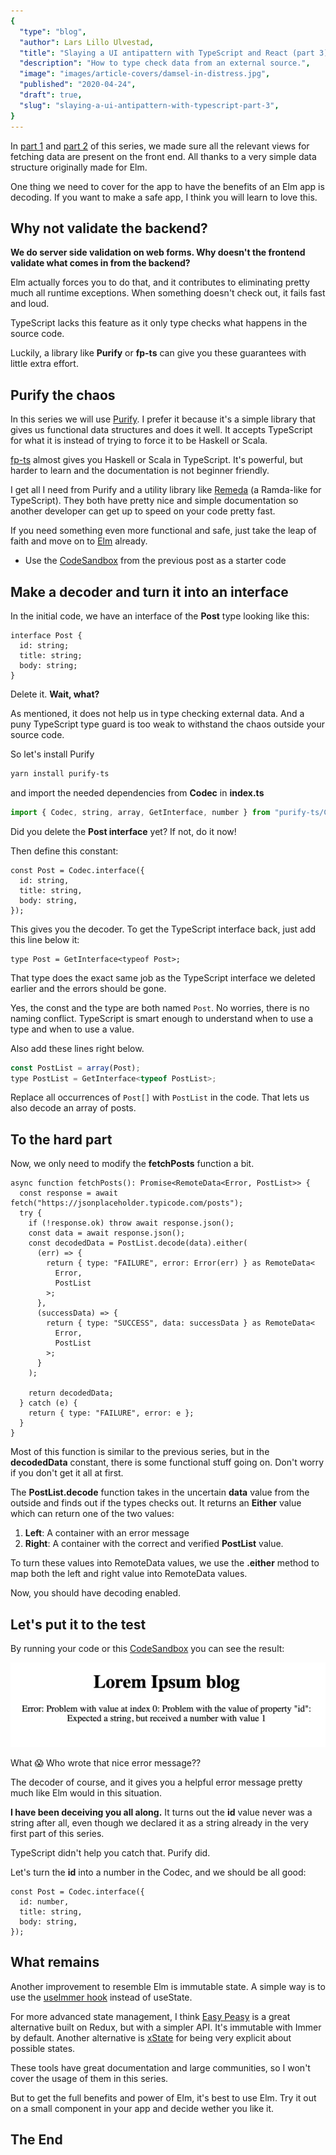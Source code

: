 ```yaml
---
{
  "type": "blog",
  "author": Lars Lillo Ulvestad,
  "title": "Slaying a UI antipattern with TypeScript and React (part 3)",
  "description": "How to type check data from an external source.",
  "image": "images/article-covers/damsel-in-distress.jpg",
  "published": "2020-04-24",
  "draft": true,
  "slug": "slaying-a-ui-antipattern-with-typescript-part-3",
}
---
```


In [part 1](/blog/slaying-a-ui-antipattern-with-typescript) and [part 2](/blog/slaying-a-ui-antipattern-with-typescript-part-2) of this series, we made sure all the relevant views for fetching data are present on the front end. All thanks to a very simple data structure originally made for Elm.

One thing we need to cover for the app to have the benefits of an Elm app is decoding. If you want to make a safe app, I think you will learn to love this.

## Why not validate the backend?

**We do server side validation on web forms. Why doesn't the frontend validate what comes in from the backend?**

Elm actually forces you to do that, and it contributes to eliminating pretty much all runtime exceptions. When something doesn't check out, it fails fast and loud.

TypeScript lacks this feature as it only type checks what happens in the source code.

Luckily, a library like **Purify** or **fp-ts** can give you these guarantees with little extra effort.

## Purify the chaos

In this series we will use [Purify](https://gigobyte.github.io/purify/). I prefer it because it's a simple library that gives us functional data structures and does it well. It accepts TypeScript for what it is instead of trying to force it to be Haskell or Scala.

[fp-ts](https://gcanti.github.io/fp-ts/) almost gives you Haskell or Scala in TypeScript. It's powerful, but harder to learn and the documentation is not beginner friendly.

I get all I need from Purify and a utility library like [Remeda](https://github.com/remeda/remeda) (a Ramda-like for TypeScript). They both have pretty nice and simple documentation so another developer can get up to speed on your code pretty fast.

If you need something even more functional and safe, just take the leap of faith and move on to [Elm](https://elm-lang.org/) already.

- Use the [CodeSandbox](https://codesandbox.io/s/remotedata-with-typescript-and-react-part-2-hlu4v?file=/src/index.tsx) from the previous post as a starter code

## Make a decoder and turn it into an interface

In the initial code, we have an interface of the **Post** type looking like this:

```tsx
interface Post {
  id: string;
  title: string;
  body: string;
}
```

Delete it. **Wait, what?**

As mentioned, it does not help us in type checking external data. And a puny TypeScript type guard is too weak to withstand the chaos outside your source code.

So let's install Purify

```bash
yarn install purify-ts
```

and import the needed dependencies from **Codec** in **index.ts**

```jsx
import { Codec, string, array, GetInterface, number } from "purify-ts/Codec";
```

Did you delete the **Post interface** yet? If not, do it now!

Then define this constant:

```tsx
const Post = Codec.interface({
  id: string,
  title: string,
  body: string,
});
```

This gives you the decoder. To get the TypeScript interface back, just add this line below it:

```tsx
type Post = GetInterface<typeof Post>;
```

That type does the exact same job as the TypeScript interface we deleted earlier and the errors should be gone.

Yes, the const and the type are both named `Post`. No worries, there is no naming conflict. TypeScript is smart enough to understand when to use a type and when to use a value.

Also add these lines right below.

```jsx
const PostList = array(Post);
type PostList = GetInterface<typeof PostList>;
```

Replace all occurrences of `Post[]` with `PostList` in the code. That lets us also decode an array of posts.

## To the hard part

Now, we only need to modify the **fetchPosts** function a bit.

```tsx
async function fetchPosts(): Promise<RemoteData<Error, PostList>> {
  const response = await fetch("https://jsonplaceholder.typicode.com/posts");
  try {
    if (!response.ok) throw await response.json();
    const data = await response.json();
    const decodedData = PostList.decode(data).either(
      (err) => {
        return { type: "FAILURE", error: Error(err) } as RemoteData<
          Error,
          PostList
        >;
      },
      (successData) => {
        return { type: "SUCCESS", data: successData } as RemoteData<
          Error,
          PostList
        >;
      }
    );

    return decodedData;
  } catch (e) {
    return { type: "FAILURE", error: e };
  }
}
```

Most of this function is similar to the previous series, but in the **decodedData** constant, there is some functional stuff going on. Don't worry if you don't get it all at first.

The **PostList.decode** function takes in the uncertain **data** value from the outside and finds out if the types checks out. It returns an **Either** value which can return one of the two values:

1. **Left**: A container with an error message
2. **Right**: A container with the correct and verified **PostList** value.

To turn these values into RemoteData values, we use the **.either** method to map both the left and right value into RemoteData values.

Now, you should have decoding enabled.

## Let's put it to the test

By running your code or this [CodeSandbox](https://codesandbox.io/s/remotedata-with-typescript-and-react-part-3-9zrbd?file=/src/index.tsx) you can see the result:

![Screenshot of friendly error message](/images/archive/failing-decoder.jpg)

What 😱 Who wrote that nice error message??

The decoder of course, and it gives you a helpful error message pretty much like Elm would in this situation.

**I have been deceiving you all along.** It turns out the **id** value never was a string after all, even though we declared it as a string already in the very first part of this series.

TypeScript didn't help you catch that. Purify did.

Let's turn the **id** into a number in the Codec, and we should be all good:

```tsx
const Post = Codec.interface({
  id: number,
  title: string,
  body: string,
});
```

## What remains

Another improvement to resemble Elm is immutable state. A simple way is to use the [useImmer hook](https://github.com/immerjs/use-immer) instead of useState.

For more advanced state management, I think [Easy Peasy](https://easy-peasy.now.sh/) is a great alternative built on Redux, but with a simpler API. It's immutable with Immer by default. Another alternative is [xState](https://github.com/davidkpiano/xstate) for being very explicit about possible states.

These tools have great documentation and large communities, so I won't cover the usage of them in this series.

But to get the full benefits and power of Elm, it's best to use Elm. Try it out on a small component in your app and decide wether you like it.

## The End
